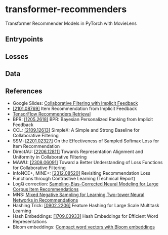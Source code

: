 # transformer-recommenders

Transformer Recommender Models in PyTorch with MovieLens

## Entrypoints

## Losses

## Data

## References

- Google Slides: [Collaborative Filtering with Implicit Feedback][google-slides]
- [[2101.08769]][implicit-feedback] Item Recommendation from Implicit Feedback
- [TensorFlow Recommenders Retrieval][tfrs-retrieval]
- BPR: [[1205.2618]][bpr]
  BPR: Bayesian Personalized Ranking from Implicit Feedback
- CCL: [[2109.12613]][ccl]
  SimpleX: A Simple and Strong Baseline for Collaborative Filtering
- SSM: [[2201.02327]][ssm]
  On the Effectiveness of Sampled Softmax Loss for Item Recommendation
- DirectAU: [[2206.12811]][direct-au]
  Towards Representation Alignment and Uniformity in Collaborative Filtering
- MAWU: [[2308.06091]][mawu]
  Toward a Better Understanding of Loss Functions for Collaborative Filtering
- InfoNCE+, MINE+: [[2312.08520]][mine+]
  Revisiting Recommendation Loss Functions through Contrastive Learning
  (Technical Report)
- LogQ correction:
  [Sampling-Bias-Corrected Neural Modeling for Large Corpus Item Recommendations][logq]
- MNS: [Mixed Negative Sampling for Learning Two-tower Neural Networks in Recommendations][mns]
- Hashing Trick: [[0902.2206]][hashing-trick]
  Feature Hashing for Large Scale Multitask Learning
- Hash Embeddings: [[1709.03933]][hash-embeddings]
  Hash Embeddings for Efficient Word Representations
- Bloom embeddings: [Compact word vectors with Bloom embeddings][bloom-embeddings]

[google-slides]: https://docs.google.com/presentation/d/15nLFgmkSEJPXkhLiXExXDByV_lot7bdHAhtqX_qLp7w/
[implicit-feedback]: https://arxiv.org/abs/2101.08769
[tfrs-retrieval]: https://www.tensorflow.org/recommenders/api_docs/python/tfrs/tasks/Retrieval
[bpr]: https://arxiv.org/abs/1205.2618
[ccl]: https://arxiv.org/abs/2109.12613
[ssm]: https://arxiv.org/abs/2201.02327
[direct-au]: https://arxiv.org/abs/2206.12811
[mawu]: https://arxiv.org/abs/2308.06091
[mine+]: https://arxiv.org/abs/2312.08520
[logq]: https://research.google/pubs/sampling-bias-corrected-neural-modeling-for-large-corpus-item-recommendations/
[mns]: https://research.google/pubs/mixed-negative-sampling-for-learning-two-tower-neural-networks-in-recommendations/
[hashing-trick]: https://arxiv.org/abs/0902.2206
[hash-embeddings]: https://arxiv.org/abs/1709.03933
[bloom-embeddings]: https://explosion.ai/blog/bloom-embeddings
